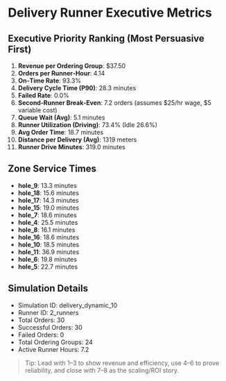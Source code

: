 # Delivery Runner Executive Metrics

## Executive Priority Ranking (Most Persuasive First)
1. **Revenue per Ordering Group**: $37.50
2. **Orders per Runner‑Hour**: 4.14
3. **On‑Time Rate**: 93.3%
4. **Delivery Cycle Time (P90)**: 28.3 minutes
5. **Failed Rate**: 0.0%
6. **Second‑Runner Break‑Even**: 7.2 orders (assumes $25/hr wage, $5 variable cost)
7. **Queue Wait (Avg)**: 5.1 minutes
8. **Runner Utilization (Driving)**: 73.4% (Idle 26.6%)
9. **Avg Order Time**: 18.7 minutes
10. **Distance per Delivery (Avg)**: 1319 meters
11. **Runner Drive Minutes**: 319.0 minutes

## Zone Service Times
- **hole_9**: 13.3 minutes
- **hole_18**: 15.6 minutes
- **hole_17**: 14.3 minutes
- **hole_15**: 19.0 minutes
- **hole_7**: 18.6 minutes
- **hole_4**: 25.5 minutes
- **hole_8**: 16.1 minutes
- **hole_16**: 18.6 minutes
- **hole_10**: 18.5 minutes
- **hole_11**: 36.9 minutes
- **hole_6**: 19.8 minutes
- **hole_5**: 22.7 minutes


## Simulation Details
- Simulation ID: delivery_dynamic_10
- Runner ID: 2_runners
- Total Orders: 30
- Successful Orders: 30
- Failed Orders: 0
- Total Ordering Groups: 24
- Active Runner Hours: 7.2

> Tip: Lead with 1–3 to show revenue and efficiency, use 4–6 to prove reliability, and close with 7–8 as the scaling/ROI story.

